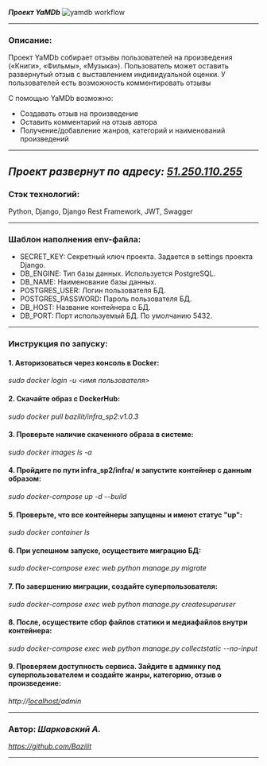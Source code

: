 ***Проект YaMDb***
![yamdb workflow](https://github.com/Bazilit/yamdb_final/actions/workflows/main.yml/badge.svg)

---
### Описание:
Проект YaMDb собирает отзывы пользователей на произведения («Книги», «Фильмы», «Музыка»).
Пользователь может оставить развернутый отзыв с выставлением индивидуальной оценки.
У пользователей есть возможность комментировать отзывы

С помощью YaMDb возможно:
* Создавать отзыв на произведение
* Оставить комментарий на  отзыв автора
* Получение/добавление жанров, категорий и наименований произведений

---
*Проект развернут по адресу: [51.250.110.255](http://51.250.25.225/redoc/)*
---

### Стэк технологий:
Python, Django, Django Rest Framework, JWT, Swagger

---
### Шаблон наполнения env-файла:
* SECRET_KEY: Секретный ключ проекта. Задается в  settings проекта Django.
* DB_ENGINE: Тип базы данных. Используется PostgreSQL.
* DB_NAME: Наименование базы данных.
* POSTGRES_USER: Логин пользователя БД.
* POSTGRES_PASSWORD: Пароль пользователя БД.
* DB_HOST: Название контейнера с БД.
* DB_PORT: Порт используемый БД. По умолчанию 5432.

---
### Инструкция по запуску:
#### 1. Авторизоваться через консоль в Docker:
*sudo docker login -u <имя пользователя>*

#### 2. Скачайте образ с DockerHub:
*sudo docker pull bazilit/infra_sp2:v1.0.3*

#### 3. Проверьте наличие скаченного образа в системе:
*sudo docker images ls -a*

#### 4. Пройдите по пути infra_sp2/infra/ и запустите контейнер с данным образом:
*sudo docker-compose up -d --build*

#### 5. Проверьте, что все контейнеры запущены и имеют статус "up":
*sudo docker container ls*

#### 6. При успешном запуске, осуществите миграцию БД:
*sudo docker-compose exec web python manage.py migrate*

#### 7. По завершению миграции, создайте суперпользователя:
*sudo docker-compose exec web python manage.py createsuperuser*

#### 8. После, осуществите сбор файлов статики и медиафайлов внутри контейнера:
*sudo docker-compose exec web python manage.py collectstatic --no-input*

#### 9. Проверяем доступность сервиса. Зайдите в админку под суперпользователем и создайте жанры, категорию, отзыв о произведение:
*http://[localhost/](http://51.250.25.225)admin*

---
### Автор: *Шарковский А.*
*https://github.com/Bazilit*

---
